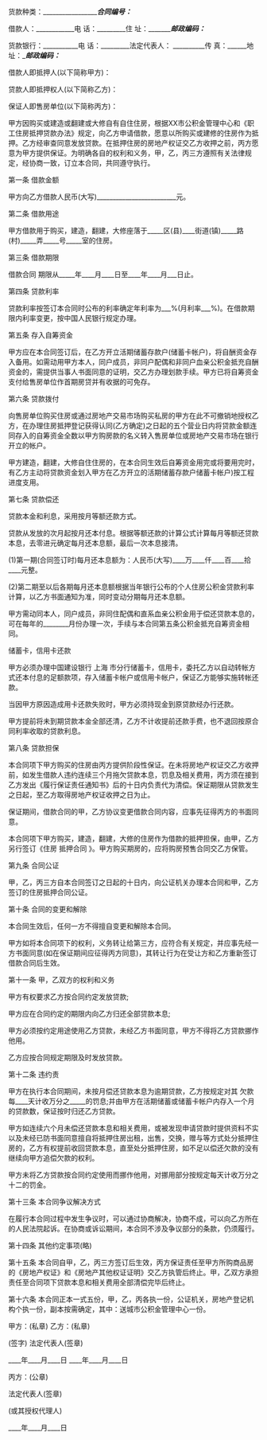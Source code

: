 
 


货款种类：__________________________合同编号：_________


借款人：____________电 话：_________住 址：________________邮政编码：_________


货款银行：___________电 话：_________法定代表人： __________传 真：______地 址：__________邮政编码：_________


借款人即抵押人(以下简称甲方)：


贷款人即抵押权人(以下简称乙方)：


保证人即售房单位(以下简称丙方)：


甲方因购买或建造或翻建或大修自有自住住房，根据XX市公积金管理中心和《职工住房抵押贷款办法》规定，向乙方申请借款，愿意以所购买或建修的住房作为抵押。乙方经审查同意发放贷款。在抵押住房的房地产权证交乙方收押之前，丙方愿意为甲方提供保证。为明确各自的权利和义务，甲，乙，丙三方遵照有关法律规定，经协商一致，订立本合同，共同遵守执行。


第一条 借款金额


甲方向乙方借款人民币(大写)_________________________元。


第二条 借款用途


甲方借款用于购买，建造，翻建，大修座落于_____区(县)____街道(镇)_____路(村)_____弄_____号_____室的住房。


第三条 借款期限



借款合同
期限从_____年____月____日至____年____月___日止。


第四条 贷款利率


贷款利率按签订本合同时公布的利率确定年利率为___%(月利率___%)。在借款期限内利率变更，按中国人民银行规定办理。


第五条 存入自筹资金


甲方应在本合同签订后，在乙方开立活期储蓄存款户(储蓄卡帐户)，将自酬资金存入备用。如需动用甲方本人，同户成员，非同户配偶和非同户血亲公积金抵充自酬资金的，需提供当事人书面同意的证明，交乙方办理划款手续。甲方已将自筹资金支付给售房单位作首期房贷并有收据的可免存。


第六条 贷款拨付


向售房单位购买住房或通过房地产交易市场购买私房的甲方在此不可撤销地授权乙方，在办理住房抵押登记获得认同(乙方确定)之日起的五个营业日内将贷款金额连同存入的自筹资金全数以甲方购房款的名义转入售房单位或房地产交易市场在银行开立的帐户。


甲方建造，翻建，大修自住住房的，在本合同生效后自筹资金用完或将要用完时，有乙方主动将贷款资金划入甲方在乙方开立的活期储蓄存款户储蓄卡帐户)按工程进度支用。


第七条 贷款偿还


贷款本金和利息，采用按月等额还款方式。


贷款从发放的次月起按月还本付息。根据等额还款的计算公式计算每月等额还贷款本息，去零进元确定每月还本息额，最后一次本息接清。


(1)第一期(合同签订时)每月还本息额为：人民币(大写)____万____仟____百____拾____元整。


(2)第二期至以后各期每月还本息额根据当年银行公布的个人住房公积金贷款利率计算，以乙方书面通知为准，同时变动分期每月还本息额。


甲方需动同本人，同户成员，非同住配偶和直系血亲公积金用于偿还贷款本息的，可在每年的________月份办理一次，手续与本合同第五条公积金抵充自筹资金相同。


储蓄卡，信用卡还款


甲方必须办理中国建设银行
上海
市分行储蓄卡，信用卡，委托乙方以自动转帐方式还本付息的足额款项，存入储蓄卡帐户或信用卡帐户，保证乙方能够实施转帐还款。


当因甲方原因造成用卡还款失败时，甲方必须持现金到原贷款经办行还款。


甲方提前将未到期贷款本金全部还清，乙方不计收提前还款手费，也不退回按原合同利率收取的贷款利息。


第八条 贷款担保


本合同项下甲方购买的住房由丙方提供阶段性保证。在未将房地产权证交乙方收押前，如发生借款人违约连续三个月拖欠贷款本息，罚息及相关费用，丙方须在接到乙方发出《履行保证责任通知书》后的十日内负责代为清偿。保证期限从贷款发生之日起，至乙方取得房地产权证收押之日为止。


保证期间，借款合同的甲，乙方协议变更借款合同内容，应事先征得丙方的书面同意。


本合同项下甲方购买，建造，翻建，大修的住房作为借款的抵押担保，由甲，乙方另行签订《住房
抵押合同
》。甲方购买期房的，应将购房预售合同交乙方保管。


第九条 合同公证


甲，乙，丙三方自本合同签订之日起的十日内，向公证机关办理本合同和甲，乙方签订的住房抵押合同公证。


第十条 合同的变更和解除


本合同生效后，任何一方不得擅自变更和解除本合同。


甲方如将本合同项下的权利，义务转让给第三方，应符合有关规定，并应事先经一方书面同意(如在保证期间应征得丙方同意)，其转让行为在受让方和乙方重新签订借款合同后生效。


第十一条 甲，乙双方的权利和义务


甲方有权要求乙方按合同约定发放贷款;


甲方应在合同约定的期限内向乙方归还全部贷款本息;


甲方必须按约定用途使用乙方贷款，未经乙方书面同意，甲方不得将乙方贷款挪作他用。


乙方应按合同规定期限及时发放贷款。


第十二条 违约责


甲方在执行本合同期间，未按月偿还贷款本息为逾期贷款，乙方按规定对其
欠款
每____天计收万分之_____的罚息;并由甲方在活期储蓄或储蓄卡帐户内存入一个月的贷款数，保证按时归还乙方贷款。


甲方如连续六个月未偿还贷款本息和相关费用，或被发现申请贷款时提供资料不实以及未经已防书面同意擅自将抵押住房出租，出售，交换，赠与等方式处分抵押住房的，乙方有权提前收回贷款本息，直至处分抵押住房，如不足以偿还欠款的没有继续向甲方追偿欠款的权利。


甲方未将乙方贷款按合同约定使用而挪作他用，对挪用部分按规定每天计收万分之十二的罚金。


第十三条 本合同争议解决方式


在履行本合同过程中发生争议时，可以通过协商解决，协商不成，可以向乙方所在的人民法院起诉。在协商或诉讼期间，本合同不涉及争议部分的条款，仍须履行。


第十四条 其他约定事项(略)


第十五条 本合同自甲，乙，丙三方签订后生效，丙方保证责任至甲方所购商品房的《房地产权证》和《房地产其他权证证明》交乙方执管后终止。甲，乙双方承担责任至合同项下贷款本息和相关费用全部清偿完毕后终止。


第十六条 本合同正本一式五份，甲，乙，丙各执一份，公证机关，房地产登记机构个执一份，副本按需确定，其中：送城市公积金管理中心一份。


甲方：(私章) 乙方：(私章)


(签字) 法定代表人(签章)


____年____月____日 ____年____月____日


丙方：(公章)


法定代表人(签章)


(或其授权代理人)


____年____月____日
 


 

 
 
 
 
 
  


  
 

  


  


  
 
 
 
 

